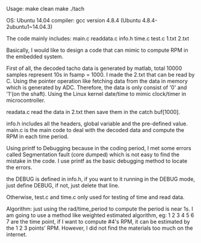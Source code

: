 Usage:
make clean
make
./tach

OS: Ubuntu 14.04
compiler: gcc version 4.8.4 (Ubuntu 4.8.4-2ubuntu1~14.04.3)

The code mainly includes: main.c readdata.c info.h time.c test.c 1.txt 2.txt

Basically, I would like to design a code that can mimic to compute RPM in the embedded system.

First of all, the decoded tacho data is generated by matlab, total 10000 samples represent 10s in fsamp = 1000.
I made the 2.txt that can be read by C.
Using the pointer operation like fetching data from the data in memory which is generated by ADC. Therefore, the data is only consist of '0' and '1'(on the shaft).
Using the Linux kernel date/time to mimic clock/timer in microcontroller.

readata.c read the data in 2.txt then save them in the catch buf[1000].

info.h includes all the headers, global variable and the pre-defined value.
main.c is the main code to deal with the decoded data and compute the RPM in each time period.

Using printf to Debugging because in the coding period, I met some errors called Segmentation fault (core dumped) which is not easy to find the mistake
in the code. I use printf as the basic debugging method to locate the errors.

the DEBUG is defined in info.h, if you want to it running in the DEBUG mode, just define DEBUG, if not, just delete that line.

Otherwise, test.c and time.c only used for testing of time and read data.

Algorithm: just using the rad/time_period to compute the period is near 1s. I am going to use a method like weighted estimated algorithm, eg:
1 2 3 4 5 6 7 are the time point, if I want to compute #4's RPM, it can be estimated by the 1 2 3 points' RPM. However, I did not find the materials too much
on the internet.

